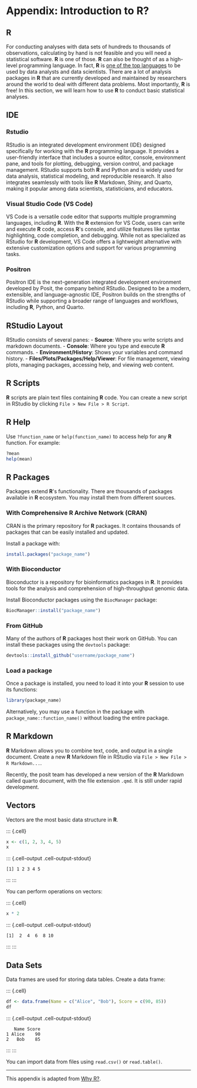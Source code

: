 # Appendix: Introduction to R?

## R

For conducting analyses with data sets of hundreds to thousands of observations, calculating by hand is not feasible and you will need a statistical software. **R** is one of those. **R** can also be thought of as a high-level programming language. In fact, **R** is [one of the top languages](https://statisticstimes.com/tech/top-computer-languages.php) to be used by data analysts and data scientists. There are a lot of analysis packages in **R** that are currently developed and maintained by researchers around the world to deal with different data problems. Most importantly, **R** is free! In this section, we will learn how to use **R** to conduct basic statistical analyses.

## IDE

### Rstudio

RStudio is an integrated development environment (IDE) designed specifically for working with the **R** programming language. It provides a user-friendly interface that includes a source editor, console, environment pane, and tools for plotting, debugging, version control, and package management. RStudio supports both **R** and Python and is widely used for data analysis, statistical modeling, and reproducible research. It also integrates seamlessly with tools like **R** Markdown, Shiny, and Quarto, making it popular among data scientists, statisticians, and educators.

### Visual Studio Code (VS Code)

VS Code is a versatile code editor that supports multiple programming languages, including **R**. With the **R** extension for VS Code, users can write and execute **R** code, access **R**'s console, and utilize features like syntax highlighting, code completion, and debugging. While not as specialized as RStudio for **R** development, VS Code offers a lightweight alternative with extensive customization options and support for various programming tasks.

### Positron

Positron IDE is the next-generation integrated development environment developed by Posit, the company behind RStudio. Designed to be a modern, extensible, and language-agnostic IDE, Positron builds on the strengths of RStudio while supporting a broader range of languages and workflows, including **R**, Python, and Quarto.

## RStudio Layout

RStudio consists of several panes: - **Source**: Where you write scripts and markdown documents. - **Console**: Where you type and execute **R** commands. - **Environment/History**: Shows your variables and command history. - **Files/Plots/Packages/Help/Viewer**: For file management, viewing plots, managing packages, accessing help, and viewing web content.

## R Scripts

**R** scripts are plain text files containing **R** code. You can create a new script in RStudio by clicking `File > New File > R Script`.

## R Help

Use `?function_name` or `help(function_name)` to access help for any **R** function. For example:

``` r
?mean
help(mean)
```

## R Packages


Packages extend **R**'s functionality. There are thousands of packages available in **R** ecosystem. You may install them from different sources.

### With Comprehensive R Archive Network (CRAN)

CRAN is the primary repository for **R** packages. It contains thousands of packages that can be easily installed and updated.

Install a package with:

``` r
install.packages("package_name")
```


### With Bioconductor

Bioconductor is a repository for bioinformatics packages in **R**. It provides tools for the analysis and comprehension of high-throughput genomic data.

Install Bioconductor packages using the `BiocManager` package:

``` r
BiocManager::install("package_name")
```

### From GitHub

Many of the authors of **R** packages host their work on GitHub. You can install these packages using the `devtools` package:

``` r
devtools::install_github("username/package_name")
```

### Load a package 
Once a package is installed, you need to load it into your **R** session to use its functions:

``` r
library(package_name)
```

Alternatively, you may use a function in the package with `package_name::function_name()` without loading the entire package.

## R Markdown

**R** Markdown allows you to combine text, code, and output in a single document. Create a new **R** Markdown file in RStudio via `File > New File > R Markdown...`.

Recently, the posit team has developed a new version of the **R** Markdown called quarto document, with the file extension `.qmd`. It is still under rapid development.

## Vectors

Vectors are the most basic data structure in **R**.


::: {.cell}

```{.r .cell-code}
x <- c(1, 2, 3, 4, 5)
x
```

::: {.cell-output .cell-output-stdout}

```
[1] 1 2 3 4 5
```


:::
:::


You can perform operations on vectors:


::: {.cell}

```{.r .cell-code}
x * 2
```

::: {.cell-output .cell-output-stdout}

```
[1]  2  4  6  8 10
```


:::
:::


## Data Sets

Data frames are used for storing data tables. Create a data frame:


::: {.cell}

```{.r .cell-code}
df <- data.frame(Name = c("Alice", "Bob"), Score = c(90, 85))
df
```

::: {.cell-output .cell-output-stdout}

```
   Name Score
1 Alice    90
2   Bob    85
```


:::
:::


You can import data from files using `read.csv()` or `read.table()`.

------------------------------------------------------------------------

This appendix is adapted from [Why R?](https://tqtbui.github.io/introbook/app-rintro.html).
